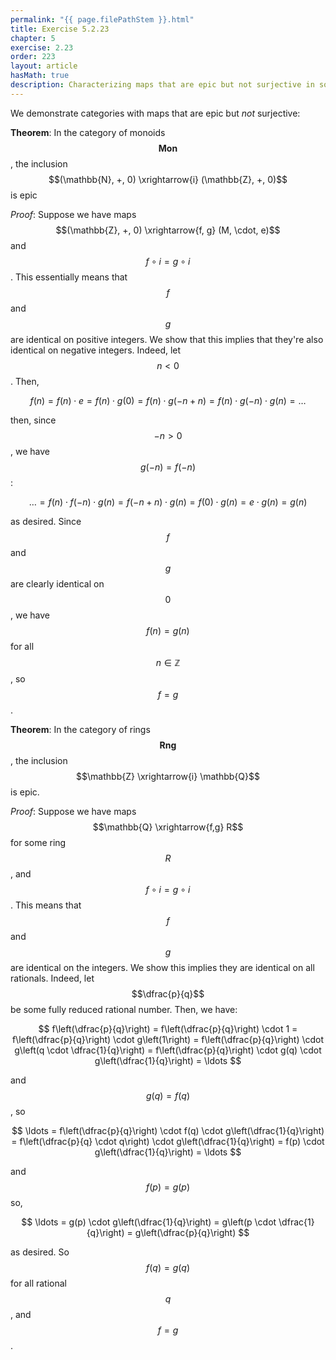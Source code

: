 ```yaml
---
permalink: "{{ page.filePathStem }}.html"
title: Exercise 5.2.23
chapter: 5
exercise: 2.23
order: 223
layout: article
hasMath: true
description: Characterizing maps that are epic but not surjective in some categories
---
```



We demonstrate categories with maps that are epic but *not* surjective:

**Theorem**:
In the category of monoids $$\mathbf{Mon}$$, the inclusion $$(\mathbb{N}, +, 0) \xrightarrow{i} (\mathbb{Z}, +, 0)$$ is epic


*Proof*:
Suppose we have maps $$(\mathbb{Z}, +, 0) \xrightarrow{f, g} (M, \cdot, e)$$ and $$f \circ i = g \circ i$$.
This essentially means that $$f$$ and $$g$$ are identical on positive integers.
We show that this implies that they're also identical on negative integers.
Indeed, let $$n < 0$$.
Then,

$$
f(n) = f(n) \cdot e = f(n) \cdot g(0) = f(n) \cdot g(-n + n) = f(n) \cdot g(-n) \cdot g(n) = \ldots
$$

then, since $$-n > 0$$, we have $$g(-n) = f(-n)$$:

$$
\ldots = f(n) \cdot f(-n) \cdot g(n) = f(-n + n) \cdot g(n) = f(0) \cdot g(n) = e \cdot g(n) = g(n)
$$

as desired.
Since $$f$$ and $$g$$ are clearly identical on $$0$$, we have $$f(n) = g(n)$$ for all $$n \in \mathbb{Z}$$, so $$f = g$$.


**Theorem**:
In the category of rings $$\mathbf{Rng}$$, the inclusion $$\mathbb{Z} \xrightarrow{i} \mathbb{Q}$$ is epic.


*Proof*:
Suppose we have maps $$\mathbb{Q} \xrightarrow{f,g} R$$ for some ring $$R$$, and $$f \circ i = g \circ i$$.
This means that $$f$$ and $$g$$ are identical on the integers.
We show this implies they are identical on all rationals.
Indeed, let $$\dfrac{p}{q}$$ be some fully reduced rational number.
Then, we have:

$$
f\left(\dfrac{p}{q}\right) = f\left(\dfrac{p}{q}\right) \cdot 1 = f\left(\dfrac{p}{q}\right) \cdot g\left(1\right) = f\left(\dfrac{p}{q}\right) \cdot g\left(q \cdot \dfrac{1}{q}\right) = f\left(\dfrac{p}{q}\right) \cdot g(q) \cdot g\left(\dfrac{1}{q}\right) = \ldots
$$

and $$g(q) = f(q)$$, so

$$
\ldots = f\left(\dfrac{p}{q}\right) \cdot f(q) \cdot g\left(\dfrac{1}{q}\right) = f\left(\dfrac{p}{q} \cdot q\right) \cdot g\left(\dfrac{1}{q}\right) = f(p) \cdot g\left(\dfrac{1}{q}\right) = \ldots
$$

and $$f(p) = g(p)$$ so,

$$
\ldots = g(p) \cdot g\left(\dfrac{1}{q}\right) = g\left(p \cdot \dfrac{1}{q}\right) = g\left(\dfrac{p}{q}\right)
$$

as desired.
So $$f(q) = g(q)$$ for all rational $$q$$, and $$f = g$$.
